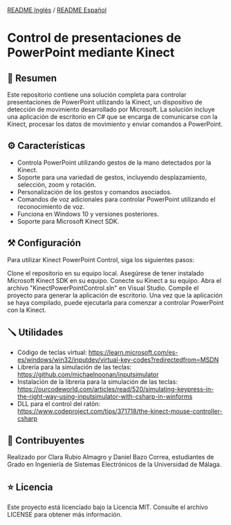 [README Inglés](https://github.com/danibcorr/Kinect-PowerPoint/blob/main/README_EN.md) / [README Español](https://github.com/danibcorr/Kinect-PowerPoint/blob/main/README.md)
# Control de presentaciones de PowerPoint mediante Kinect

## 📄 Resumen
Este repositorio contiene una solución completa para controlar presentaciones de PowerPoint utilizando la Kinect, un dispositivo de detección de movimiento desarrollado por Microsoft. La solución incluye una aplicación de escritorio en C# que se encarga de comunicarse con la Kinect, procesar los datos de movimiento y enviar comandos a PowerPoint.

## ⚙️ Características
+ Controla PowerPoint utilizando gestos de la mano detectados por la Kinect.
+ Soporte para una variedad de gestos, incluyendo desplazamiento, selección, zoom y rotación.
+ Personalización de los gestos y comandos asociados.
+ Comandos de voz adicionales para controlar PowerPoint utilizando el reconocimiento de voz.
+ Funciona en Windows 10 y versiones posteriores.
+ Soporte para Microsoft Kinect SDK.

## ⚒️ Configuración
Para utilizar Kinect PowerPoint Control, siga los siguientes pasos:

Clone el repositorio en su equipo local.
Asegúrese de tener instalado Microsoft Kinect SDK en su equipo.
Conecte su Kinect a su equipo.
Abra el archivo "KinectPowerPointControl.sln" en Visual Studio.
Compile el proyecto para generar la aplicación de escritorio.
Una vez que la aplicación se haya compilado, puede ejecutarla para comenzar a controlar PowerPoint con la Kinect.

## 🪛 Utilidades 

+ Código de teclas virtual: https://learn.microsoft.com/es-es/windows/win32/inputdev/virtual-key-codes?redirectedfrom=MSDN
+ Librería para la simulación de las teclas: https://github.com/michaelnoonan/inputsimulator
+ Instalación de la librería para la simulación de las teclas: https://ourcodeworld.com/articles/read/520/simulating-keypress-in-the-right-way-using-inputsimulator-with-csharp-in-winforms
+ DLL para el control del ratón: https://www.codeproject.com/tips/371718/the-kinect-mouse-controller-csharp

## 👤 Contribuyentes

Realizado por Clara Rubio Almagro y Daniel Bazo Correa, estudiantes de Grado en Ingeniería de Sistemas Electrónicos de la Universidad de Málaga.

## ⭐️ Licencia
Este proyecto está licenciado bajo la Licencia MIT. Consulte el archivo LICENSE para obtener más información.

